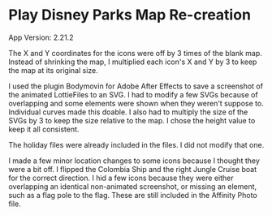 # Play Disney Parks Map Re-creation
 
App Version: 2.21.2

The X and Y coordinates for the icons were off by 3 times of the blank map. Instead of shrinking the map, I multiplied each icon's X and Y by 3 to keep the map at its original size.

I used the plugin Bodymovin for Adobe After Effects to save a screenshot of the animated LottieFiles to an SVG. I had to modify a few SVGs because of overlapping and some elements were shown when they weren't suppose to. Individual curves made this doable. I also had to multiply the size of the SVGs by 3 to keep the size relative to the map. I chose the height value to keep it all consistent.

The holiday files were already included in the files. I did not modify that one.

I made a few minor location changes to some icons because I thought they were a bit off.
I flipped the Colombia Ship and the right Jungle Cruise boat for the correct direction.
I hid a few icons because they were either overlapping an identical non-animated screenshot, or missing an element, such as a flag pole to the flag. These are still included in the Affinity Photo file.